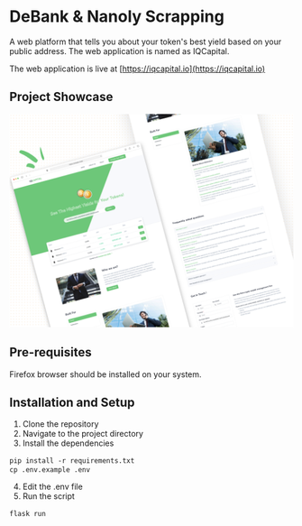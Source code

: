 # DeBank & Nanoly Scrapping

A web platform that tells you about your token's best yield based on your public address. The web application is named as IQCapital.

The web application is live at [https://iqcapital.io](https://iqcapital.io)

## Project Showcase

![Showcase image](./static/images/showcase.png)

## Pre-requisites

Firefox browser should be installed on your system.

## Installation and Setup

1. Clone the repository
2. Navigate to the project directory
3. Install the dependencies

```
pip install -r requirements.txt
cp .env.example .env
```

4. Edit the .env file
5. Run the script

```
flask run
```
